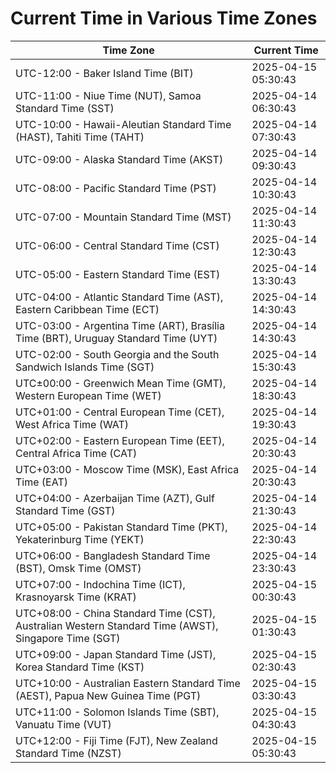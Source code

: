 # Current Time in Various Time Zones

| Time Zone | Current Time |
|-----------|--------------|
| UTC-12:00 - Baker Island Time (BIT) | 2025-04-15 05:30:43 |
| UTC-11:00 - Niue Time (NUT), Samoa Standard Time (SST) | 2025-04-14 06:30:43 |
| UTC-10:00 - Hawaii-Aleutian Standard Time (HAST), Tahiti Time (TAHT) | 2025-04-14 07:30:43 |
| UTC-09:00 - Alaska Standard Time (AKST) | 2025-04-14 09:30:43 |
| UTC-08:00 - Pacific Standard Time (PST) | 2025-04-14 10:30:43 |
| UTC-07:00 - Mountain Standard Time (MST) | 2025-04-14 11:30:43 |
| UTC-06:00 - Central Standard Time (CST) | 2025-04-14 12:30:43 |
| UTC-05:00 - Eastern Standard Time (EST) | 2025-04-14 13:30:43 |
| UTC-04:00 - Atlantic Standard Time (AST), Eastern Caribbean Time (ECT) | 2025-04-14 14:30:43 |
| UTC-03:00 - Argentina Time (ART), Brasília Time (BRT), Uruguay Standard Time (UYT) | 2025-04-14 14:30:43 |
| UTC-02:00 - South Georgia and the South Sandwich Islands Time (SGT) | 2025-04-14 15:30:43 |
| UTC±00:00 - Greenwich Mean Time (GMT), Western European Time (WET) | 2025-04-14 18:30:43 |
| UTC+01:00 - Central European Time (CET), West Africa Time (WAT) | 2025-04-14 19:30:43 |
| UTC+02:00 - Eastern European Time (EET), Central Africa Time (CAT) | 2025-04-14 20:30:43 |
| UTC+03:00 - Moscow Time (MSK), East Africa Time (EAT) | 2025-04-14 20:30:43 |
| UTC+04:00 - Azerbaijan Time (AZT), Gulf Standard Time (GST) | 2025-04-14 21:30:43 |
| UTC+05:00 - Pakistan Standard Time (PKT), Yekaterinburg Time (YEKT) | 2025-04-14 22:30:43 |
| UTC+06:00 - Bangladesh Standard Time (BST), Omsk Time (OMST) | 2025-04-14 23:30:43 |
| UTC+07:00 - Indochina Time (ICT), Krasnoyarsk Time (KRAT) | 2025-04-15 00:30:43 |
| UTC+08:00 - China Standard Time (CST), Australian Western Standard Time (AWST), Singapore Time (SGT) | 2025-04-15 01:30:43 |
| UTC+09:00 - Japan Standard Time (JST), Korea Standard Time (KST) | 2025-04-15 02:30:43 |
| UTC+10:00 - Australian Eastern Standard Time (AEST), Papua New Guinea Time (PGT) | 2025-04-15 03:30:43 |
| UTC+11:00 - Solomon Islands Time (SBT), Vanuatu Time (VUT) | 2025-04-15 04:30:43 |
| UTC+12:00 - Fiji Time (FJT), New Zealand Standard Time (NZST) | 2025-04-15 05:30:43 |
